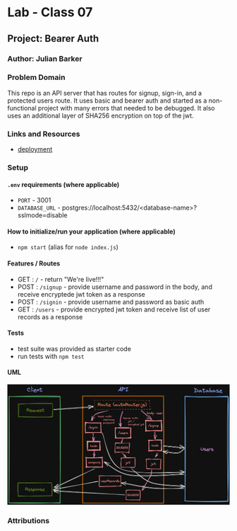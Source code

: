 # Lab - Class 07

## Project: Bearer Auth

### Author: Julian Barker

### Problem Domain  

This repo is an API server that has routes for signup, sign-in, and a protected users route. It uses basic and bearer auth and started as a non-functional project with many errors that needed to be debugged. It also uses an additional layer of SHA256 encryption on top of the jwt.

### Links and Resources

- [deployment](https://four01-bearer-auth.onrender.com)

### Setup

#### `.env` requirements (where applicable)

- `PORT` - 3001
- `DATABASE_URL` - postgres://localhost:5432/\<database-name\>?sslmode=disable

#### How to initialize/run your application (where applicable)

- `npm start` (alias for `node index.js`)

#### Features / Routes

- GET : `/` - return "We're live!!!"
- POST : `/signup` - provide username and password in the body, and receive encryptede jwt token as a response
- POST : `/signin` - provide username and password as basic auth
- GET : `/users` - provide encrypted jwt token and receive list of user records as a response

#### Tests

- test suite was provided as starter code
- run tests with `npm test`

#### UML

![UML](./assets/401_lab_7_UML.png)

### Attributions
